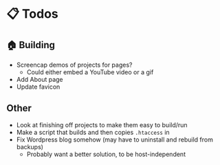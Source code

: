 # :clipboard: Todos

## :house: Building
- Screencap demos of projects for pages?
  - Could either embed a YouTube video or a gif
- Add About page
- Update favicon

## Other
- Look at finishing off projects to make them easy to build/run
- Make a script that builds and then copies `.htaccess` in
- Fix Wordpress blog somehow (may have to uninstall and rebuild from backups)
  - Probably want a better solution, to be host-independent